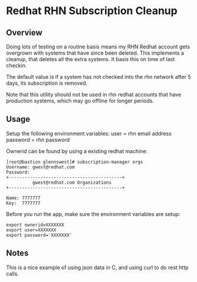 # Redhat RHN Subscription Cleanup
## Overview
Doing lots of testing on a routine basis means my RHN Redhat account gets 
overgrown with systems that have since been deleted. This implements
a cleanup, that deletes all the extra systems. It basis this on time of last
checkin. 

The default value is if a system has not checked into the rhn network
after 5 days, its subscription is removed.

Note that this utility should not be used in rhn redhat accounts that have
production systems, which may go offline for longer periods.

## Usage
Setup the following environment variables:
user = rhn email address 
password = rhn password

Ownerid can be found by using a existing redhat machine:

```
[root@bastion glennswest]# subscription-manager orgs
Username: gwest@redhat.com
Password: 
+-------------------------------------------+
          gwest@redhat.com Organizations
+-------------------------------------------+

Name: 7777777
Key:  7777777
```


Before you run the app, make sure the environment variables are setup:

```
export ownerid=XXXXXXX
export user=XXXXXXX
export password='XXXXXXX'
```

## Notes
This is a nice example of using json data in C, and using curl to do 
rest http calls.
